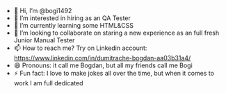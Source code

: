 - 👋 Hi, I’m @bogi1492
- 👀 I’m interested in hiring as an QA Tester
- 🌱 I’m currently learning some HTML&CSS
- 💞️ I’m looking to collaborate on staring a new experience as an full fresh Junior Manual Tester
- 📫 How to reach me? Try on Linkedin account: https://www.linkedin.com/in/dumitrache-bogdan-aa03b31a4/
- 😄 Pronouns: it call me Bogdan, but all my friends call me Bogi
- ⚡ Fun fact: I love to make jokes all over the time, but when it comes to work I am full dedicated

<!---
bogi1492/bogi1492 is a ✨ special ✨ repository because its `README.md` (this file) appears on your GitHub profile.
You can click the Preview link to take a look at your changes.
--->
